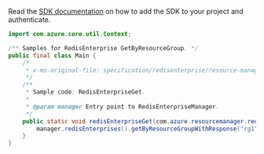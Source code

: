 Read the [SDK documentation](https://github.com/Azure/azure-sdk-for-java/blob/azure-resourcemanager-redisenterprise_1.1.0-beta.1/sdk/redisenterprise/azure-resourcemanager-redisenterprise/README.md) on how to add the SDK to your project and authenticate.

```java
import com.azure.core.util.Context;

/** Samples for RedisEnterprise GetByResourceGroup. */
public final class Main {
    /*
     * x-ms-original-file: specification/redisenterprise/resource-manager/Microsoft.Cache/stable/2022-01-01/examples/RedisEnterpriseGet.json
     */
    /**
     * Sample code: RedisEnterpriseGet.
     *
     * @param manager Entry point to RedisEnterpriseManager.
     */
    public static void redisEnterpriseGet(com.azure.resourcemanager.redisenterprise.RedisEnterpriseManager manager) {
        manager.redisEnterprises().getByResourceGroupWithResponse("rg1", "cache1", Context.NONE);
    }
}
```

